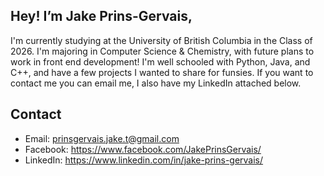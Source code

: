 ## Hey! I’m Jake Prins-Gervais, 
I'm currently studying at the University of British Columbia in the Class of 2026. 
I'm majoring in Computer Science & Chemistry, with future plans to work in front end development!
I'm well schooled with Python, Java, and C++, and have a few projects I wanted to share for funsies.
If you want to contact me you can email me, I also have my LinkedIn attached below.

## Contact
- Email: prinsgervais.jake.t@gmail.com
- Facebook: https://www.facebook.com/JakePrinsGervais/
- LinkedIn: https://www.linkedin.com/in/jake-prins-gervais/

<!---
JakePG7/JakePG7 is a ✨ special ✨ repository because its `README.md` (this file) appears on your GitHub profile.
You can click the Preview link to take a look at your changes.
--->
